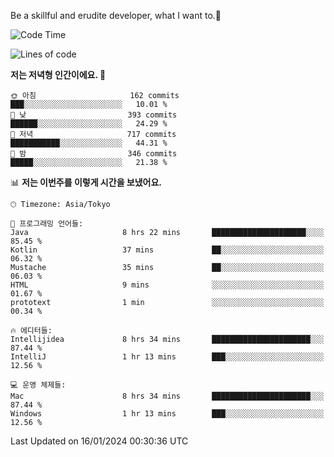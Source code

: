 Be a skillful and erudite developer, what I want to.👶

<!--START_SECTION:waka-->
![Code Time](http://img.shields.io/badge/Code%20Time-417%20hrs%2037%20mins-blue)

![Lines of code](https://img.shields.io/badge/%EC%A0%80%EB%8A%94%20%EC%97%AC%ED%83%9C%EA%B9%8C%EC%A7%80%20-756.0%20thousand%20%EC%A4%84%EC%9D%98%20%EC%BD%94%EB%93%9C%EB%A5%BC%20%EC%9E%91%EC%84%B1%ED%96%88%EC%96%B4%EC%9A%94.-blue)

**저는 저녁형 인간이에요. 🦉** 

```text
🌞 아침                     162 commits         ███░░░░░░░░░░░░░░░░░░░░░░   10.01 % 
🌆 낮　                     393 commits         ██████░░░░░░░░░░░░░░░░░░░   24.29 % 
🌃 저녁                     717 commits         ███████████░░░░░░░░░░░░░░   44.31 % 
🌙 밤　                     346 commits         █████░░░░░░░░░░░░░░░░░░░░   21.38 % 
```


📊 **저는 이번주를 이렇게 시간을 보냈어요.** 

```text
🕑︎ Timezone: Asia/Tokyo

💬 프로그래밍 언어들: 
Java                     8 hrs 22 mins       █████████████████████░░░░   85.45 % 
Kotlin                   37 mins             ██░░░░░░░░░░░░░░░░░░░░░░░   06.32 % 
Mustache                 35 mins             ██░░░░░░░░░░░░░░░░░░░░░░░   06.03 % 
HTML                     9 mins              ░░░░░░░░░░░░░░░░░░░░░░░░░   01.67 % 
prototext                1 min               ░░░░░░░░░░░░░░░░░░░░░░░░░   00.34 % 

🔥 에디터들: 
Intellijidea             8 hrs 34 mins       ██████████████████████░░░   87.44 % 
IntelliJ                 1 hr 13 mins        ███░░░░░░░░░░░░░░░░░░░░░░   12.56 % 

💻 운영 체제들: 
Mac                      8 hrs 34 mins       ██████████████████████░░░   87.44 % 
Windows                  1 hr 13 mins        ███░░░░░░░░░░░░░░░░░░░░░░   12.56 % 
```


 Last Updated on 16/01/2024 00:30:36 UTC
<!--END_SECTION:waka-->
